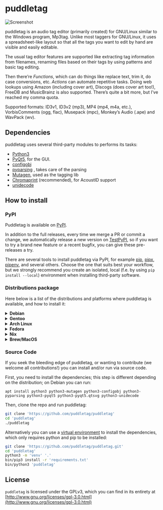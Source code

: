 # puddletag

![Screenshot](docs/_images/5.png)

puddletag is an audio tag editor (primarily created) for GNU/Linux similar to the Windows program, Mp3tag. Unlike most taggers for GNU/Linux, it uses a spreadsheet-like layout so that all the tags you want to edit by hand are visible and easily editable.

The usual tag editor features are supported like extracting tag information from filenames, renaming files based on their tags by using patterns and basic tag editing.

Then there’re _Functions_, which can do things like replace text, trim it, do case conversions, etc. _Actions_ can automate repetitive tasks. Doing web lookups using Amazon (including cover art), Discogs (does cover art too!), FreeDB and MusicBrainz is also supported. There’s quite a bit more, but I’ve reached my comma quota.

Supported formats: ID3v1, ID3v2 (mp3), MP4 (mp4, m4a, etc.), VorbisComments (ogg, flac), Musepack (mpc), Monkey’s Audio (.ape) and WavPack (wv).


## Dependencies

puddletag uses several third-party modules to performs its tasks:

- [Python3](https://www.python.org/)
- [PyQt5](https://pypi.org/project/pyqt5/), for the GUI.
- [configobj](https://pypi.org/project/configobj/)
- [pyparsing](https://pypi.org/project/pyparsing/) , takes care of the parsing
- [Mutagen](https://pypi.org/project/mutagen/), used as the tagging lib
- [Chromaprint](http://acoustid.org/chromaprint) (recommended), for AcoustID support
- [unidecode](https://pypi.org/project/Unidecode/)


## How to install

### PyPI

Puddletag is available on [PyPI](https://pypi.org/project/puddletag/).

In addition to the full releases, every time we merge a PR or commit a change, we automatically release a new version on [TestPyPI](https://test.pypi.org/project/puddletag/), so if you want to try a brand new feature or a recent bugfix, you can give these pre-releases a try.

There are several tools to install puddletag via PyPI, for example [pip](https://packaging.python.org/en/latest/tutorials/installing-packages/#installing-to-the-user-site), [pipx](https://pypa.github.io/pipx/installation/), [pipenv](https://pipenv.pypa.io/en/latest/), and several others. Choose the one that suits best your workflow, but we strongly recommend you create an isolated, local (f.e. by using `pip install --local`) environment when installing third-party software.

### Distributions package

Here below is a list of the distributions and platforms where puddletag is available, and how to install it:

<details>
<summary><b>Debian</b></summary>

`apt install puddletag`

Contact: @sandrotosi
</details>

<details>
<summary><b>Gentoo</b></summary>

1. overlay: https://github.com/istitov/stuff/
1. add overlay: `sudo layman -a stuff`
1. install: `sudo emerge -av puddletag`

Contact: @DolphinStKom
</details>

<details>
<summary><b>Arch Linux</b></summary>

puddletag is currently part of the [AUR](https://aur.archlinux.org/packages/puddletag/):

```
git clone https://aur.archlinux.org/puddletag.git
cd puddletag
makepkg -si
```

</details>

<details>
<summary><b>Fedora</b></summary>

Available since Fedora 32.

`dnf install puddletag`
</details>

<details>
<summary><b>Nix</b></summary>

Available for channels 24.05 and unstable

On NixOS:
`nix-env -iA nixos.puddletag`

On Non NixOS:
```
# without flakes:
nix-env -iA nixpkgs.puddletag
# with flakes:
nix profile install nixpkgs#puddletag
```

NixOS configuration:
Add the following Nix code to your NixOS Configuration, usually located in </b>/etc/nixos/configuration.nix</b>
```
  environment.systemPackages = [
    pkgs.puddletag
  ];
```

</details>

<details>
<summary><b>Brew/MacOS</b></summary>

_support needed, open an issue if interested in working on it_
</details>

### Source Code

If you seek the bleeding edge of puddletag, or wanting to contribute (we welcome all contributions!) you can install and/or run via source code.

First, you need to install the dependencies; this step is different depending on the distribution; on Debian you can run:

```
apt install python3 python3-mutagen python3-configobj python3-pyparsing python3-pyqt5 python3-pyqt5.qtsvg python3-unidecode
```

Then, clone the repo and run puddletag:

```sh
git clone 'https://github.com/puddletag/puddletag'
cd 'puddletag'
./puddletag
```

Alternatively you can use a [virtual environment](https://docs.python.org/3/library/venv.html) to install the dependencies, which only requires python and pip to be installed:
```sh
git clone 'https://github.com/puddletag/puddletag.git'
cd 'puddletag'
python3 -m 'venv' '.'
bin/pip3 install -r 'requirements.txt'
bin/python3 'puddletag'
```

## License

`puddletag` is licensed under the GPLv3, which you can find in its entirety at  [http://www.gnu.org/licenses/gpl-3.0.html](http://www.gnu.org/licenses/gpl-3.0.html)  
